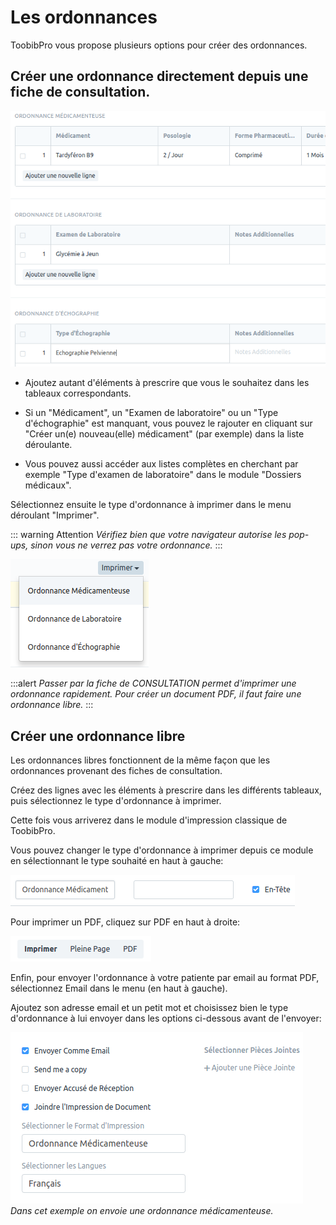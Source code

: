 # Les ordonnances

ToobibPro vous propose plusieurs options pour créer des ordonnances.

## Créer une ordonnance directement depuis une fiche de consultation.


![Ordonnances](/content/maia/first_steps/prescription/Selection_059.png)

- Ajoutez autant d'éléments à prescrire que vous le souhaitez dans les tableaux correspondants.

- Si un "Médicament", un "Examen de laboratoire" ou un "Type d'échographie" est manquant, vous pouvez le rajouter en cliquant sur "Créer un(e) nouveau(elle) médicament" (par exemple) dans la liste déroulante.

- Vous pouvez aussi accéder aux listes complètes en cherchant par exemple "Type d'examen de laboratoire" dans le module "Dossiers médicaux".

Sélectionnez ensuite le type d'ordonnance à imprimer dans le menu déroulant "Imprimer".

::: warning Attention
*Vérifiez bien que votre navigateur autorise les pop-ups, sinon vous ne verrez pas votre ordonnance.*
:::
<br>

![Impression Ordonnances](/content/maia/first_steps/prescription/imprimer.png)


:::alert
*Passer par la fiche de CONSULTATION permet d'imprimer une ordonnance rapidement. Pour créer un document PDF, il faut faire une ordonnance libre.*
:::
<br>

## Créer une ordonnance libre

Les ordonnances libres fonctionnent de la même façon que les ordonnances provenant des fiches de consultation.

Créez des lignes avec les éléments à prescrire dans les différents tableaux, puis sélectionnez le type d'ordonnance à imprimer.


Cette fois vous arriverez dans le module d'impression classique de ToobibPro.

Vous pouvez changer le type d'ordonnance à imprimer depuis ce module en sélectionnant le type souhaité en haut à gauche:

![Impression Ordonnances](/content/maia/first_steps/prescription/imprimer1.png)

Pour imprimer un PDF, cliquez sur PDF en haut à droite:

![Impression Ordonnances](/content/maia/first_steps/prescription/imprimer2.png)

Enfin, pour envoyer l'ordonnance à votre patiente par email au format PDF, sélectionnez Email dans le menu (en haut à gauche).

Ajoutez son adresse email et un petit mot et choisissez bien le type d'ordonnance à lui envoyer dans les options ci-dessous avant de l'envoyer:

![Envoi de l'Ordonnance par email](/content/maia/first_steps/prescription/imprimer3.png)  
*Dans cet exemple on envoie une ordonnance médicamenteuse.*
